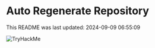 # Auto Regenerate Repository

This README was last updated: 2024-09-09 06:55:09

 ![TryHackMe](https://tryhackme.com/badge/533634)